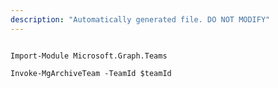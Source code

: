 ```yaml
---
description: "Automatically generated file. DO NOT MODIFY"
---
```


```powershellv2

Import-Module Microsoft.Graph.Teams

Invoke-MgArchiveTeam -TeamId $teamId

```
